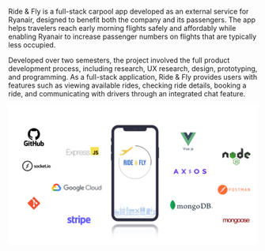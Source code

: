 Ride & Fly is a full-stack carpool app developed as an external service for Ryanair, designed to benefit both the company and its passengers. The app helps travelers reach early morning flights safely and affordably while enabling Ryanair to increase passenger numbers on flights that are typically less occupied.

Developed over two semesters, the project involved the full product development process, including research, UX research, design, prototyping, and programming. As a full-stack application, Ride & Fly provides users with features such as viewing available rides, checking ride details, booking a ride, and communicating with drivers through an integrated chat feature.

![Main Image](frontend/img/main.png)
